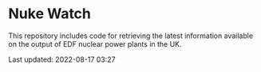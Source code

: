 # Nuke Watch

This repository includes code for retrieving the latest information available on the output of EDF nuclear power plants in the UK.

Last updated: 2022-08-17 03:27